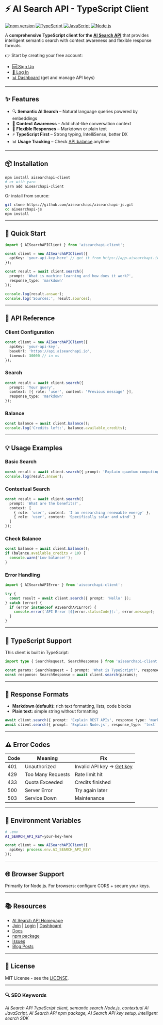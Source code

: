 # ⚡ AI Search API - TypeScript Client

[![npm version](https://badge.fury.io/js/aisearchapi-client.svg)](https://www.npmjs.com/package/aisearchapi-client)
[![TypeScript](https://img.shields.io/badge/%3C%2F%3E-TypeScript-%230074c1.svg)](http://www.typescriptlang.org/)
[![JavaScript](https://img.shields.io/badge/JavaScript-ES6%2B-F7DF1E.svg?logo=javascript&logoColor=black)](https://developer.mozilla.org/docs/Web/JavaScript)
[![Node.js](https://img.shields.io/badge/Node.js-18%2B-339933.svg?logo=node.js&logoColor=white)](https://nodejs.org/)

A **comprehensive TypeScript client for the [AI Search API](https://aisearchapi.io/)** that provides intelligent semantic search with context awareness and flexible response formats.  

👉 Start by creating your free account:  
- [🆕 Sign Up](https://app.aisearchapi.io/join)  
- [🔑 Log In](https://app.aisearchapi.io/login)  
- [📊 Dashboard](https://app.aisearchapi.io/dashboard) (get and manage API keys)  

---

## ✨ Features

- 🔍 **Semantic AI Search** – Natural language queries powered by embeddings  
- 💬 **Context Awareness** – Add chat-like conversation context  
- 📝 **Flexible Responses** – Markdown or plain text  
- ⚡ **TypeScript First** – Strong typing, IntelliSense, better DX  
- 📊 **Usage Tracking** – Check [API balance](https://app.aisearchapi.io/dashboard) anytime  

---

## 📦 Installation

```bash
npm install aisearchapi-client
# or with yarn
yarn add aisearchapi-client
```

Or install from source:

```bash
git clone https://github.com/aisearchapi/aisearchapi-js.git
cd aisearchapi-js
npm install
```

---

## 🚀 Quick Start

```typescript
import { AISearchAPIClient } from 'aisearchapi-client';

const client = new AISearchAPIClient({
  apiKey: 'your-api-key-here' // get it from https://app.aisearchapi.io/dashboard
});

const result = await client.search({
  prompt: 'What is machine learning and how does it work?',
  response_type: 'markdown'
});

console.log(result.answer);
console.log('Sources:', result.sources);
```

---

## 🔧 API Reference

### Client Configuration

```typescript
const client = new AISearchAPIClient({
  apiKey: 'your-api-key',
  baseUrl: 'https://api.aisearchapi.io',
  timeout: 30000 // in ms
});
```

### Search

```typescript
const result = await client.search({
  prompt: 'Your query',
  context: [{ role: 'user', content: 'Previous message' }],
  response_type: 'markdown'
});
```

### Balance

```typescript
const balance = await client.balance();
console.log('Credits left:', balance.available_credits);
```

---

## 💡 Usage Examples

### Basic Search

```typescript
const result = await client.search({ prompt: 'Explain quantum computing simply' });
console.log(result.answer);
```

### Contextual Search

```typescript
const result = await client.search({
  prompt: 'What are the benefits?',
  context: [
    { role: 'user', content: 'I am researching renewable energy' },
    { role: 'user', content: 'Specifically solar and wind' }
  ]
});
```

### Check Balance

```typescript
const balance = await client.balance();
if (balance.available_credits < 10) {
  console.warn('Low balance!');
}
```

### Error Handling

```typescript
import { AISearchAPIError } from 'aisearchapi-client';

try {
  const result = await client.search({ prompt: 'Hello' });
} catch (error) {
  if (error instanceof AISearchAPIError) {
    console.error(`API Error [${error.statusCode}]:`, error.message);
  }
}
```

---

## 📘 TypeScript Support

This client is built in TypeScript:

```typescript
import type { SearchRequest, SearchResponse } from 'aisearchapi-client';

const params: SearchRequest = { prompt: 'What is TypeScript?', response_type: 'markdown' };
const response: SearchResponse = await client.search(params);
```

---

## 📝 Response Formats

- **Markdown (default):** rich text formatting, lists, code blocks  
- **Plain text:** simple string without formatting  

```typescript
await client.search({ prompt: 'Explain REST APIs', response_type: 'markdown' });
await client.search({ prompt: 'Explain Node.js', response_type: 'text' });
```

---

## ⚠️ Error Codes

| Code | Meaning | Fix |
|------|---------|-----|
| 401 | Unauthorized | Invalid API key → [Get key](https://app.aisearchapi.io/dashboard) |
| 429 | Too Many Requests | Rate limit hit |
| 433 | Quota Exceeded | Credits finished |
| 500 | Server Error | Try again later |
| 503 | Service Down | Maintenance |

---

## 🔑 Environment Variables

```bash
# .env
AI_SEARCH_API_KEY=your-key-here
```

```typescript
const client = new AISearchAPIClient({
  apiKey: process.env.AI_SEARCH_API_KEY!
});
```

---

## 🌐 Browser Support

Primarily for Node.js. For browsers: configure CORS + secure your keys.

---

## 📚 Resources

- [AI Search API Homepage](https://aisearchapi.io/)  
- [Join](https://app.aisearchapi.io/join) | [Login](https://app.aisearchapi.io/login) | [Dashboard](https://app.aisearchapi.io/dashboard)  
- [Docs](https://docs.aisearchapi.io/)  
- [npm package](https://www.npmjs.com/package/aisearchapi-client)  
- [Issues](https://github.com/aisearchapi/aisearchapi-js/issues)  
- [Blog Posts](https://aisearchapi.io/blog/)

---

## 📜 License

MIT License - see the [LICENSE](LICENSE).

---

### 🔍 SEO Keywords  
*AI Search API TypeScript client, semantic search Node.js, contextual AI JavaScript, AI Search API npm package, AI Search API key setup, intelligent search SDK*
